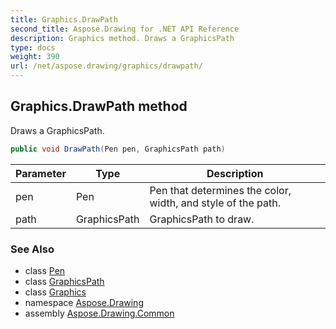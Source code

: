 ```yaml
---
title: Graphics.DrawPath
second_title: Aspose.Drawing for .NET API Reference
description: Graphics method. Draws a GraphicsPath
type: docs
weight: 390
url: /net/aspose.drawing/graphics/drawpath/
---
```

## Graphics.DrawPath method

Draws a GraphicsPath.

```csharp
public void DrawPath(Pen pen, GraphicsPath path)
```

| Parameter | Type | Description |
| --- | --- | --- |
| pen | Pen | Pen that determines the color, width, and style of the path. |
| path | GraphicsPath | GraphicsPath to draw. |

### See Also

* class [Pen](../../pen/)
* class [GraphicsPath](../../../aspose.drawing.drawing2d/graphicspath/)
* class [Graphics](../)
* namespace [Aspose.Drawing](../../graphics/)
* assembly [Aspose.Drawing.Common](../../../)



